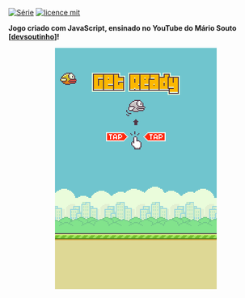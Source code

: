 [![Série](https://img.shields.io/badge/DevSoutinho-Flappy%20Bird-orange)](https://www.youtube.com/watch?v=jOAU81jdi-c&list=PLTcmLKdIkOWmeNferJ292VYKBXydGeDej)
[![licence mit](https://img.shields.io/badge/licence-MIT-blue.svg)](https://github.com/afonsopacifer/open-source-boilerplate/blob/master/LICENSE.md)

**Jogo criado com JavaScript, ensinado no YouTube do Mário Souto [[devsoutinho](https://mariosouto.com/flappy-bird-devsoutinho/)]!**


<p align="center">
  <img alt="Logo do projeto" src="./start.png" />
</p>
